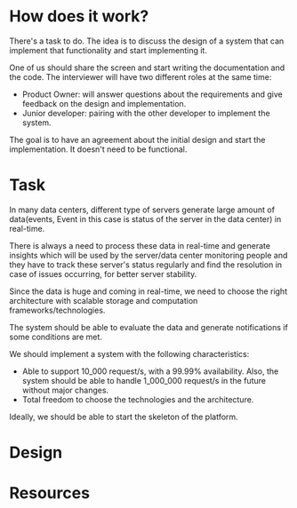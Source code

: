 # How does it work?

There's a task to do. The idea is to discuss the design of a system that can
implement that functionality and start implementing it.

One of us should share the screen and start writing the documentation and the
code. The interviewer will have two different roles at the same time:

- Product Owner: will answer questions about the requirements and give feedback
  on the design and implementation.
- Junior developer: pairing with the other developer to implement the system.

The goal is to have an agreement about the initial design and start the
implementation. It doesn't need to be functional.

# Task

In many data centers, different type of servers generate large amount of
data(events, Event in this case is status of the server in the data center) in
real-time.

There is always a need to process these data in real-time and generate insights
which will be used by the server/data center monitoring people and they have to
track these server's status regularly and find the resolution in case of issues
occurring, for better server stability.

Since the data is huge and coming in real-time, we need to choose the right
architecture with scalable storage and computation frameworks/technologies.

The system should be able to evaluate the data and generate notifications if
some conditions are met.

We should implement a system with the following characteristics:

- Able to support 10_000 request/s, with a 99.99% availability. Also, the
  system should be able to handle 1_000_000 request/s in the future without
  major changes.
- Total freedom to choose the technologies and the architecture.

Ideally, we should be able to start the skeleton of the platform.

# Design 


# Resources
